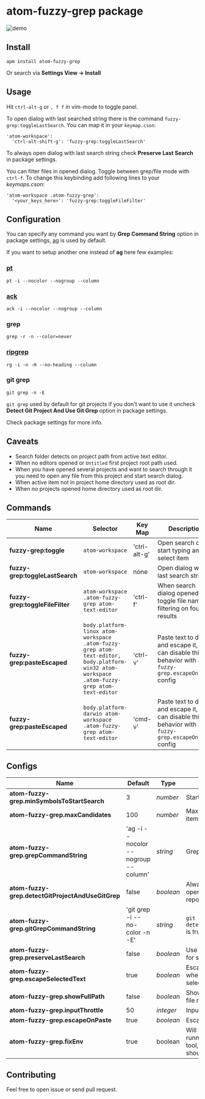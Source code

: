 # atom-fuzzy-grep package

![demo](https://raw.githubusercontent.com/geksilla/atom-fuzzy-grep/master/demo.gif)

## Install

    apm install atom-fuzzy-grep

Or search via __Settings View -> Install__

## Usage

Hit ```ctrl-alt-g``` or ```, f f``` in vim-mode to toggle panel.

To open dialog with last searched string there is the command ```fuzzy-grep:toggleLastSearch```. You can map it in your ```keymap.cson```:

```
'atom-workspace':
  'ctrl-alt-shift-g': 'fuzzy-grep:toggleLastSearch'
```

To always open dialog with last search string check **Preserve Last Search** in package settings.

You can filter files in opened dialog. Toggle between grep/file mode with ```ctrl-f```.
To change this keybinding add following lines to your *keymaps.cson*:

```
'atom-workspace .atom-fuzzy-grep':
  '<your_keys_here>': 'fuzzy-grep:toggleFileFilter'
```

## Configuration

You can specify any command you want by **Grep Command String** option in package settings,  [ag](https://github.com/ggreer/the_silver_searcher) is used by default.

If you want to setup another one instead of **ag** here few examples:

### [pt](https://github.com/monochromegane/the_platinum_searcher)

    pt -i --nocolor --nogroup --column

### [ack](https://github.com/petdance/ack2)

    ack -i --nocolor --nogroup --column

### grep

    grep -r -n --color=never

### [ripgrep](https://github.com/BurntSushi/ripgrep)

    rg -i -n -H --no-heading --column

### git grep

    git grep -n -E

```git grep``` used by default for git projects if you don't want to use it uncheck **Detect Git Project And Use Git Grep** option in package settings.

Check package settings for more info.

## Caveats

* Search folder detects on project path from active text editor.
* When no editors opened or `Untitled` first project root path used.
* When you have opened several projects and want to search through it you need to open any file from this project and start search dialog.
* When active item not in project home directory used as root dir.
* When no projects opened home directory used as root dir.

## Commands

Name                            | Selector         | Key Map               | Description
--------------------------------|------------------|-----------------------|----------------------------------------------------------------------
__fuzzy-grep:toggle__           | `atom-workspace` | 'ctrl-alt-g' | Open search dialog start typing and select item
__fuzzy-grep:toggleLastSearch__ | `atom-workspace` | none                  | Open dialog with last search string
__fuzzy-grep:toggleFileFilter__ | `atom-workspace .atom-fuzzy-grep atom-text-editor` | 'ctrl-f'     | When search dialog opened toggle file name filtering on found results
__fuzzy-grep:pasteEscaped__ | `body.platform-linux atom-workspace .atom-fuzzy-grep atom-text-editor, body.platform-win32 atom-workspace .atom-fuzzy-grep atom-text-editor` | 'ctrl-v'     | Paste text to dialog and escape it, you can disable this behavior with `atom-fuzzy-grep.escapeOnPaste` config
__fuzzy-grep:pasteEscaped__ | `body.platform-darwin atom-workspace .atom-fuzzy-grep atom-text-editor` | 'cmd-v'     | Paste text to dialog and escape it, you can disable this behavior with `atom-fuzzy-grep.escapeOnPaste` config


## Configs

Name                                              | Default                              | Type      | Description
--------------------------------------------------|--------------------------------------|-----------|-----------------------------------------------------------------------------------
__atom-fuzzy-grep.minSymbolsToStartSearch__       | 3                                    | _number_  | Start search after N symbol
__atom-fuzzy-grep.maxCandidates__                 | 100                                  | _number_  | Maximum count of displayed items
__atom-fuzzy-grep.grepCommandString__             | 'ag -i --nocolor --nogroup --column' | _string_  | Grep command
__atom-fuzzy-grep.detectGitProjectAndUseGitGrep__ | false                                | _boolean_ | Always use `git grep` when opened project is a git repository
__atom-fuzzy-grep.gitGrepCommandString__          | 'git grep -i --no-color -n -E'       | _string_  | `git grep` command used when `detectGitProjectAndUseGitGrep` is true
__atom-fuzzy-grep.preserveLastSearch__            | false                                | _boolean_ | Use last search string as input for search dialog
__atom-fuzzy-grep.escapeSelectedText__            | true                                 | _boolean_ | Escape special characters when dialog opened with selected text
__atom-fuzzy-grep.showFullPath__                  | false                                | _boolean_ | Show full file path instead of file name
__atom-fuzzy-grep.inputThrottle__                 | 50                                   | _integer_ | Input throttle
__atom-fuzzy-grep.escapeOnPaste__                 | true                                 | _boolean_ | Escape pasted text
__atom-fuzzy-grep.fixEnv__                        | true                                 | boolean   | Will fix $PATH variable when running your favourite grep tool, environment package should be installed.


## Contributing

Feel free to open issue or send pull request.
